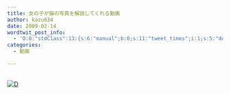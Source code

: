 ```yaml
---
title: 女の子が猫の写真を解説してくれる動画
author: kazu634
date: 2009-02-14
wordtwit_post_info:
  - 'O:8:"stdClass":13:{s:6:"manual";b:0;s:11:"tweet_times";i:1;s:5:"delay";i:0;s:7:"enabled";i:1;s:10:"separation";s:2:"60";s:7:"version";s:3:"3.7";s:14:"tweet_template";b:0;s:6:"status";i:2;s:6:"result";a:0:{}s:13:"tweet_counter";i:2;s:13:"tweet_log_ids";a:1:{i:0;i:4503;}s:9:"hash_tags";a:0:{}s:8:"accounts";a:1:{i:0;s:7:"kazu634";}}'
categories:
  - 動画

---
```

<div class="section">
<p>
<br /> <a href="http://d.hatena.ne.jp/video/youtube/FtX8nswnUKU" onclick="__gaTracker('send', 'event', 'outbound-article', 'http://d.hatena.ne.jp/video/youtube/FtX8nswnUKU', '');" alt="この動画を含む日記"><img src="http://d.hatena.ne.jp/images/d_entry.gif" alt="D" border="0" style="vertical-align: bottom;" title="この動画を含む日記" /></a>
</p>
</div>
